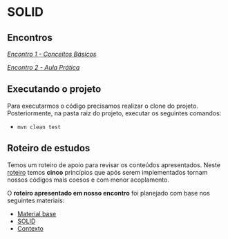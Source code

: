 # SOLID

## Encontros

*[Encontro 1 - Conceitos Básicos ](https://github.com/ifpb-disciplinas-2022-1/ads-padroes-solid/commit/f1afde880117f153d93ca4398031263d1e5557f7)*

*[Encontro 2 - Aula Prática ](https://github.com/ifpb-disciplinas-2022-1/ads-padroes-solid/commit/04c1b5e8de1bf41a8870f429b72d13af11e613f6)*


## Executando o projeto

Para executarmos o código precisamos realizar o clone do projeto. Posteriormente, na pasta raiz do projeto, executar os seguintes comandos:
* `mvn clean test`

## Roteiro de estudos

Temos um roteiro de apoio para revisar os conteúdos apresentados. Neste [roteiro](https://drive.google.com/file/d/1KjI8litN1oZ27l98PUywJdse9aYPV2LQ/view) temos **cinco** princípios que após serem implementados tornam nossos códigos mais coesos e com menor acoplamento.

O **roteiro apresentado em nosso encontro** foi planejado com base nos seguintes materiais:
* [Material base](https://diogomoreira.gitbook.io/padroes-de-projeto/principios-solid/introducao)
* [SOLID](https://medium.com/desenvolvendo-com-paixao/o-que-%C3%A9-solid-o-guia-completo-para-voc%C3%AA-entender-os-5-princ%C3%ADpios-da-poo-2b937b3fc530)
* [Contexto](https://github.com/rodrigobranas/solid_fullcycle) 